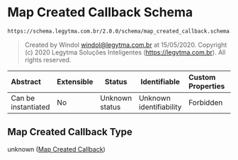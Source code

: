 # Map Created Callback Schema

```txt
https://schema.legytma.com.br/2.0.0/schema/map_created_callback.schema.json
```




> Created by Windol [windol@legytma.com.br](mailto:windol@legytma.com.br) at 15/05/2020.
> Copyright (c) 2020 Legytma Soluções Inteligentes (<https://legytma.com.br>). All rights reserved.
>

| Abstract            | Extensible | Status         | Identifiable            | Custom Properties | Additional Properties | Access Restrictions | Defined In                                                                                            |
| :------------------ | ---------- | -------------- | ----------------------- | :---------------- | --------------------- | ------------------- | ----------------------------------------------------------------------------------------------------- |
| Can be instantiated | No         | Unknown status | Unknown identifiability | Forbidden         | Allowed               | none                | [map_created_callback.schema.json](../schema/map_created_callback.schema.json) |

## Map Created Callback Type

unknown ([Map Created Callback](map_created_callback.md))
